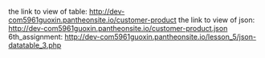 the link to view of table:   http://dev-com5961guoxin.pantheonsite.io/customer-product
the link to view of json:    http://dev-com5961guoxin.pantheonsite.io/customer-product.json
6th_assignment:              http://dev-com5961guoxin.pantheonsite.io/lesson_5/json-datatable_3.php
